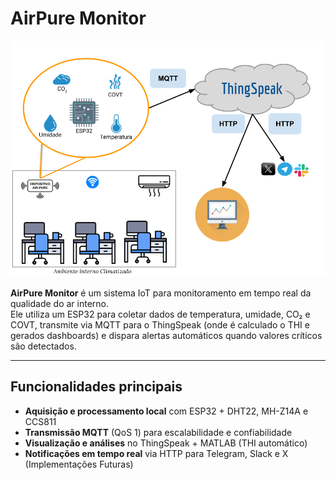 # AirPure Monitor

![Arquitetura Conceitual do AirPure](https://raw.githubusercontent.com/brunamichellyos/Air-Pure-Monitor/main/arquitetura_diagrama_conceitual_projeto_airpure.png)

**AirPure Monitor** é um sistema IoT para monitoramento em tempo real da qualidade do ar interno.  
Ele utiliza um ESP32 para coletar dados de temperatura, umidade, CO₂ e COVT, transmite via MQTT para o ThingSpeak (onde é calculado o THI e gerados dashboards) e dispara alertas automáticos quando valores críticos são detectados.

---

## Funcionalidades principais

- **Aquisição e processamento local** com ESP32 + DHT22, MH-Z14A e CCS811  
- **Transmissão MQTT** (QoS 1) para escalabilidade e confiabilidade  
- **Visualização e análises** no ThingSpeak + MATLAB (THI automático)  
- **Notificações em tempo real** via HTTP para Telegram, Slack e X  (Implementações Futuras)

